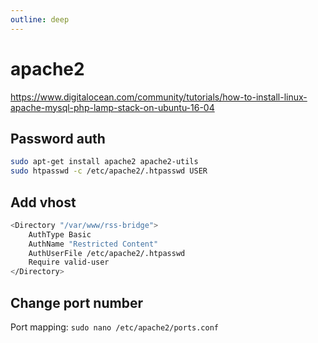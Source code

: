 ```yaml
---
outline: deep
---
```


# apache2

<https://www.digitalocean.com/community/tutorials/how-to-install-linux-apache-mysql-php-lamp-stack-on-ubuntu-16-04>

## Password auth

```bash
sudo apt-get install apache2 apache2-utils
sudo htpasswd -c /etc/apache2/.htpasswd USER
```

## Add vhost

```bash
<Directory "/var/www/rss-bridge">
    AuthType Basic
    AuthName "Restricted Content"
    AuthUserFile /etc/apache2/.htpasswd
    Require valid-user
</Directory>
```

## Change port number

Port mapping: `sudo nano /etc/apache2/ports.conf`
